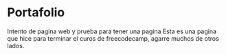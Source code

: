 # Portafolio
Intento de pagina web y prueba para tener una pagina
Esta es una pagina que hice para terminar el curos de freecodecamp, agarre muchos de otros lados.
